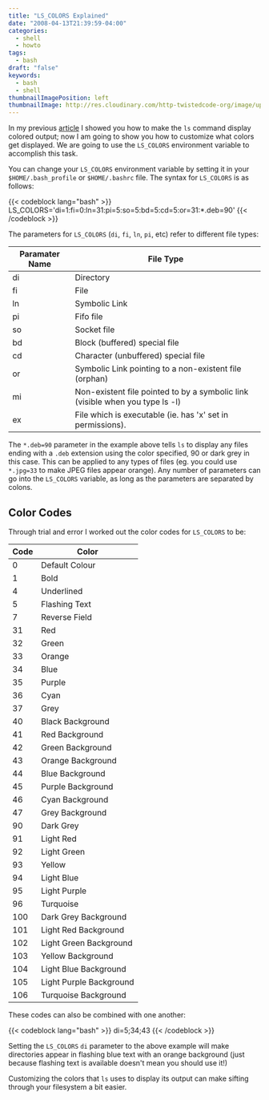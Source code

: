 ```yaml
---
title: "LS_COLORS Explained"
date: "2008-04-13T21:39:59-04:00"
categories:
  - shell
  - howto
tags:
  - bash
draft: "false"
keywords:
  - bash
  - shell
thumbnailImagePosition: left
thumbnailImage: http://res.cloudinary.com/http-twistedcode-org/image/upload/v1519490262/terminal_ls_tweaked.png
---
```


In my previous [article](/post/shell/colored-ls-output/) I showed you how to make the `ls` command display colored output; now I am going to show you how to customize what colors get displayed.  We are going to use the `LS_COLORS` environment variable to accomplish this task.

You can change your `LS_COLORS` environment variable by setting it in your `$HOME/.bash_profile` or `$HOME/.bashrc` file.  The syntax for `LS_COLORS` is as follows:

{{< codeblock lang="bash" >}}
LS_COLORS='di=1:fi=0:ln=31:pi=5:so=5:bd=5:cd=5:or=31:*.deb=90'
{{< /codeblock >}}

The parameters for `LS_COLORS` (`di`, `fi`, `ln`, `pi`, etc) refer to different file types:

Paramater Name   | File Type
---------------- | -------------
 di              | Directory
 fi              | File
 ln              | Symbolic Link
 pi              | Fifo file
 so              | Socket file
 bd              | Block (buffered) special file
 cd              | Character (unbuffered) special file
 or              | Symbolic Link pointing to a non-existent file (orphan)
 mi              | Non-existent file pointed to by a symbolic link (visible when you type ls -l)
 ex              | File which is executable (ie. has 'x' set in permissions).

The `*.deb=90` parameter in the example above tells `ls` to display any files ending with a `.deb` extension using the color specified, 90 or dark grey in this case.  This can be applied to any types of files (eg. you could use `*.jpg=33` to make JPEG files appear orange).  Any number of parameters can go into the `LS_COLORS` variable, as long as the parameters are separated by colons.

## Color Codes

Through trial and error I worked out the color codes for `LS_COLORS` to be:

Code   | Color
------ | -------
  0    | Default Colour
  1    | Bold
  4    | Underlined
  5    | Flashing Text
  7    | Reverse Field
 31    | Red
 32    | Green
 33    | Orange
 34    | Blue
 35    | Purple
 36    | Cyan
 37    | Grey
 40    | Black Background
 41    | Red Background
 42    | Green Background
 43    | Orange Background
 44    | Blue Background
 45    | Purple Background
 46    | Cyan Background
 47    | Grey Background
 90    | Dark Grey
 91    | Light Red
 92    | Light Green
 93    | Yellow
 94    | Light Blue
 95    | Light Purple
 96    | Turquoise
 100   | Dark Grey Background
 101   | Light Red Background
 102   | Light Green Background
 103   | Yellow Background
 104   | Light Blue Background
 105   | Light Purple Background
 106   | Turquoise Background

These codes can also be combined with one another:

{{< codeblock lang="bash" >}}
di=5;34;43
{{< /codeblock >}}

Setting the `LS_COLORS` `di` parameter to the above example will make directories appear in flashing blue text with an orange background (just because flashing text is available doesn't mean you should use it!)

Customizing the colors that `ls` uses to display its output can make sifting through your filesystem a bit easier.

